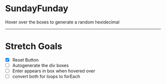 # SundayFunday

Hover over the boxes to generate a random hexidecimal

---
# Stretch Goals

- [x] Reset Button
- [ ] Autogenerate the div boxes
- [ ] Enter appears in box when hovered over
- [ ] convert both for loops to forEach   
